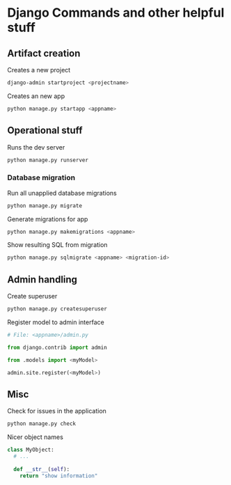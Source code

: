# Django Commands and other helpful stuff

## Artifact creation
Creates a new project
```bash
django-admin startproject <projectname>
```

Creates an new app
```bash
python manage.py startapp <appname>
```

## Operational stuff

Runs the dev server
```bash
python manage.py runserver
```

### Database migration

Run all unapplied database migrations
```bash
python manage.py migrate
```

Generate migrations for app
```bash
python manage.py makemigrations <appname>
```

Show resulting SQL from migration
```bash
python manage.py sqlmigrate <appname> <migration-id>
```

## Admin handling

Create superuser
```bash
python manage.py createsuperuser
```

Register model to admin interface
```python
# File: <appname>/admin.py

from django.contrib import admin

from .models import <myModel>

admin.site.register(<myModel>)
```

## Misc

Check for issues in the application
```bash
python manage.py check
```

Nicer object names
```python
class MyObject:
  # ...
  
  def __str__(self):
    return "show information"
```
